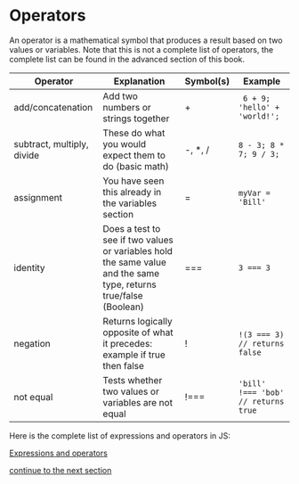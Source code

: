 # Operators

An operator is a mathematical symbol that produces a result based on two values or variables. Note that this is not a complete list of operators, the complete list can be found in the advanced section of this book.

Operator | Explanation | Symbol(s) | Example
--- | --- | --- | ---
add/concatenation | Add two numbers or strings together | + | ``` 6 + 9; 'hello' + 'world!';```
subtract, multiply, divide | These do what you would expect them to do (basic math)| -, \*, / | ```8 - 3; 8 * 7; 9 / 3;```
assignment | You have seen this already in the variables section | = | ```myVar = 'Bill'```
identity | Does a test to see if two values or variables hold the same value and the same type, returns true/false (Boolean) | === | ```3 === 3```
negation | Returns logically opposite of what it precedes: example if true then false | ! | ```!(3 === 3) // returns false```
not equal | Tests whether two values or variables are not equal | !=== | ```'bill' !=== 'bob' // returns true```

Here is the complete list of expressions and operators in JS:

[Expressions and operators](https://developer.mozilla.org/en-US/docs/Web/JavaScript/Reference/Operators)

[continue to the next section](https://github.com/dskrenta/learn-js/blob/master/core/conditionals.md) 
